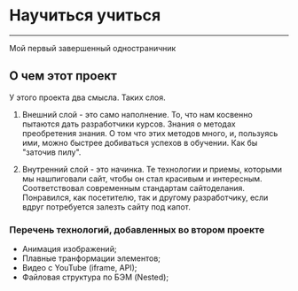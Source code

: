 # Научиться учиться
------
Мой первый завершенный одностраничник

## О чем этот проект

У этого проекта два смысла. Таких слоя.

1. Внешний слой - это само наполнение. То, что нам косвенно пытаются дать разработчики курсов.
Знания о методах преобретения знания. О том что этих методов много, и, пользуясь
ими, можно быстрее добиваться успехов в обучении. Как бы "заточив пилу".

2. Внутренний слой - это начинка. Те технологии и приемы, которыми мы нашпиговали сайт, чтобы 
он стал красивым и интересным. Соответствовал современным стандартам сайтоделания. Понравился, 
как посетителю, так и другому разработчику, если вдруг потребуется залезть сайту под капот.

### Перечень технологий, добавленных во втором проекте

* Анимация изображений;
* Плавные транформации элементов;
* Видео с YouTube (iframe, API);
* Файловая структура по БЭМ (Nested);